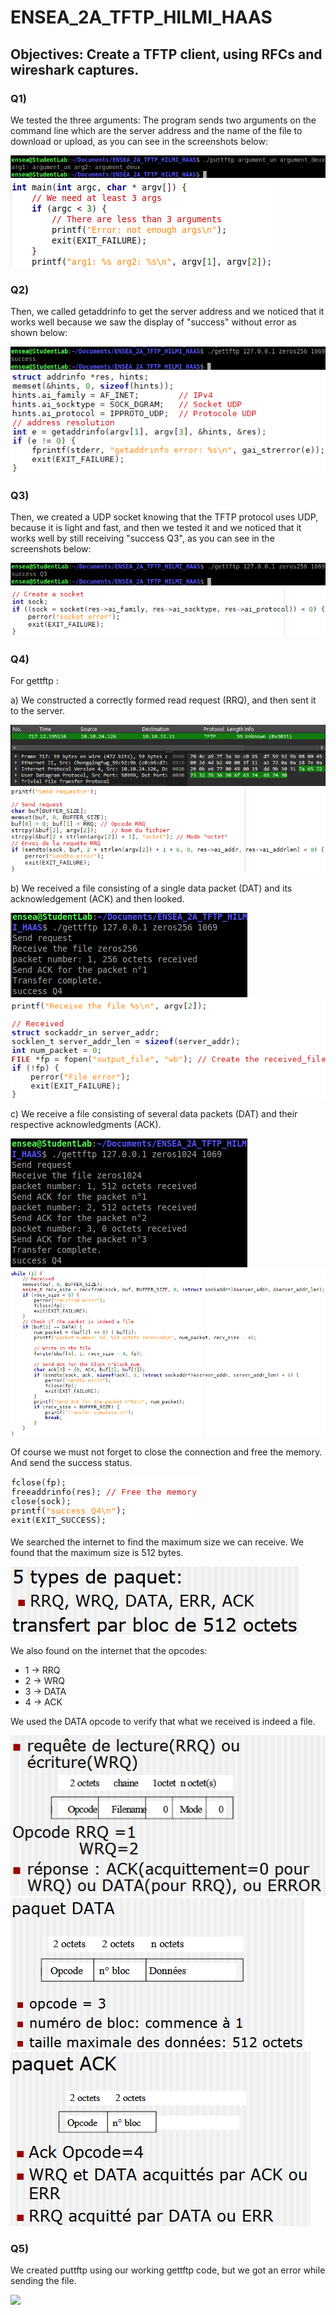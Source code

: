 # ENSEA_2A_TFTP_HILMI_HAAS

## Objectives: Create a TFTP client, using RFCs and wireshark captures.

### Q1)
We tested the three arguments: The program sends two arguments on the command line which are the server address
and the name of the file to download or upload, as you can see in the screenshots below:

![](images/Q1_result.png)
![](images/Q1_code.png)

### Q2)
Then, we called getaddrinfo to get the server address and we noticed that it works well
because we saw the display of "success" without error as shown below:

![](images/Q2_result.png)
![](images/Q2_code.png)

### Q3)
Then, we created a UDP socket knowing that the TFTP protocol uses UDP, because it is light and fast, and then we tested it
and we noticed that it works well by still receiving "success Q3", as you can see in the screenshots below:

![](images/Q3_result.png)
![](images/Q3_code.png)

### Q4)
For gettftp :

a) We constructed a correctly formed read request (RRQ), and then sent it to the server.

![](images/Q4.a_result.png)
![](images/Q4.a_code.png)

b) We received a file consisting of a single data packet (DAT) and its acknowledgement (ACK) and then looked.

![](images/Q4.b_result.png)
![](images/Q4.b.c_code.png)

c) We receive a file consisting of several data packets (DAT) and their respective acknowledgments (ACK).

![](images/Q4.c_result.png)
![](images/Q4.b.c-2_code.png)

Of course we must not forget to close the connection and free the memory. And send the success status.

![](images/end_prog.png)

We searched the internet to find the maximum size we can receive. We found that the maximum size is 512 bytes.

![](images/paquet_and_size.png)

We also found on the internet that the opcodes:
* 1 -> RRQ
* 2 -> WRQ
* 3 -> DATA
* 4 -> ACK

We used the DATA opcode to verify that what we received is indeed a file.

![](images/RRQ_WRQ.png)
![](images/DATA.png)
![](images/ACK.png)

### Q5)

We created puttftp using our working gettftp code,
but we got an error while sending the file.

![](images/Q5_result.jpg)


